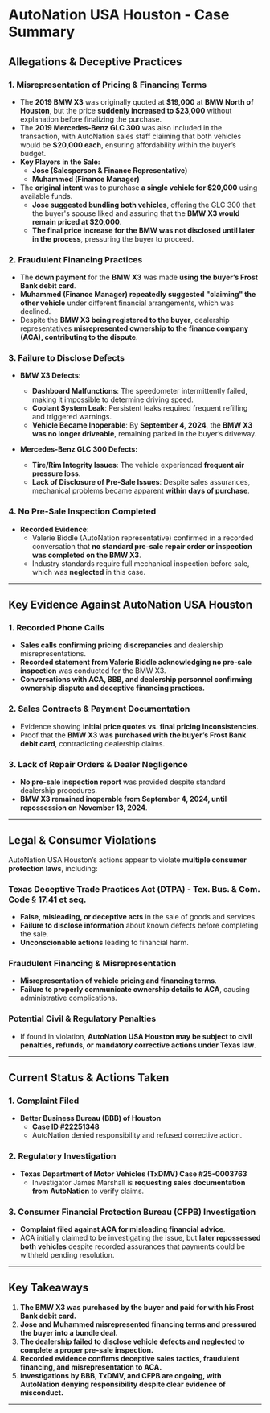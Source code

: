 # AutoNation USA Houston - Case Summary

## Allegations & Deceptive Practices

### 1. Misrepresentation of Pricing & Financing Terms
- The **2019 BMW X3** was originally quoted at **$19,000** at **BMW North of Houston**, but the price **suddenly increased to $23,000** without explanation before finalizing the purchase.
- The **2019 Mercedes-Benz GLC 300** was also included in the transaction, with AutoNation sales staff claiming that both vehicles would be **$20,000 each**, ensuring affordability within the buyer’s budget.
- **Key Players in the Sale:**
  - **Jose (Salesperson & Finance Representative)**
  - **Muhammed (Finance Manager)**  
- The **original intent** was to purchase **a single vehicle for $20,000** using available funds.
  - **Jose suggested bundling both vehicles**, offering the GLC 300 that the buyer's spouse liked and assuring that the **BMW X3 would remain priced at $20,000**.
  - **The final price increase for the BMW was not disclosed until later in the process**, pressuring the buyer to proceed.

### 2. Fraudulent Financing Practices
- The **down payment** for the **BMW X3** was made **using the buyer’s Frost Bank debit card**.
- **Muhammed (Finance Manager) repeatedly suggested "claiming" the other vehicle** under different financial arrangements, which was declined.
- Despite the **BMW X3 being registered to the buyer**, dealership representatives **misrepresented ownership to the finance company (ACA), contributing to the dispute**.

### 3. Failure to Disclose Defects
- **BMW X3 Defects:**
  - **Dashboard Malfunctions**: The speedometer intermittently failed, making it impossible to determine driving speed.
  - **Coolant System Leak**: Persistent leaks required frequent refilling and triggered warnings.
  - **Vehicle Became Inoperable**: By **September 4, 2024**, the **BMW X3 was no longer driveable**, remaining parked in the buyer’s driveway.
  
- **Mercedes-Benz GLC 300 Defects:**
  - **Tire/Rim Integrity Issues**: The vehicle experienced **frequent air pressure loss**.
  - **Lack of Disclosure of Pre-Sale Issues**: Despite sales assurances, mechanical problems became apparent **within days of purchase**.

### 4. No Pre-Sale Inspection Completed
- **Recorded Evidence**:  
  - Valerie Biddle (AutoNation representative) confirmed in a recorded conversation that **no standard pre-sale repair order or inspection was completed on the BMW X3**.
  - Industry standards require full mechanical inspection before sale, which was **neglected** in this case.

---

## Key Evidence Against AutoNation USA Houston

### 1. Recorded Phone Calls
- **Sales calls confirming pricing discrepancies** and dealership misrepresentations.
- **Recorded statement from Valerie Biddle acknowledging no pre-sale inspection** was conducted for the BMW X3.
- **Conversations with ACA, BBB, and dealership personnel confirming ownership dispute and deceptive financing practices.**

### 2. Sales Contracts & Payment Documentation
- Evidence showing **initial price quotes vs. final pricing inconsistencies**.
- Proof that the **BMW X3 was purchased with the buyer’s Frost Bank debit card**, contradicting dealership claims.

### 3. Lack of Repair Orders & Dealer Negligence
- **No pre-sale inspection report** was provided despite standard dealership procedures.
- **BMW X3 remained inoperable from September 4, 2024, until repossession on November 13, 2024**.

---

## Legal & Consumer Violations

AutoNation USA Houston’s actions appear to violate **multiple consumer protection laws**, including:

### Texas Deceptive Trade Practices Act (DTPA) - Tex. Bus. & Com. Code § 17.41 et seq.
- **False, misleading, or deceptive acts** in the sale of goods and services.
- **Failure to disclose information** about known defects before completing the sale.
- **Unconscionable actions** leading to financial harm.

### Fraudulent Financing & Misrepresentation
- **Misrepresentation of vehicle pricing and financing terms**.
- **Failure to properly communicate ownership details to ACA**, causing administrative complications.

### Potential Civil & Regulatory Penalties
- If found in violation, **AutoNation USA Houston may be subject to civil penalties, refunds, or mandatory corrective actions under Texas law**.

---

## Current Status & Actions Taken

### 1. Complaint Filed
- **Better Business Bureau (BBB) of Houston**  
  - **Case ID #22251348**  
  - AutoNation denied responsibility and refused corrective action.

### 2. Regulatory Investigation
- **Texas Department of Motor Vehicles (TxDMV) Case #25-0003763**  
  - Investigator James Marshall is **requesting sales documentation from AutoNation** to verify claims.

### 3. Consumer Financial Protection Bureau (CFPB) Investigation
- **Complaint filed against ACA for misleading financial advice**.
- ACA initially claimed to be investigating the issue, but **later repossessed both vehicles** despite recorded assurances that payments could be withheld pending resolution.

---

## Key Takeaways

1. **The BMW X3 was purchased by the buyer and paid for with his Frost Bank debit card.**
2. **Jose and Muhammed misrepresented financing terms and pressured the buyer into a bundle deal.**
3. **The dealership failed to disclose vehicle defects and neglected to complete a proper pre-sale inspection.**
4. **Recorded evidence confirms deceptive sales tactics, fraudulent financing, and misrepresentation to ACA.**
5. **Investigations by BBB, TxDMV, and CFPB are ongoing, with AutoNation denying responsibility despite clear evidence of misconduct.**

---

